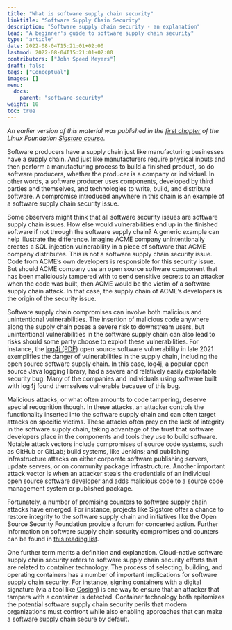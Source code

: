 ```yaml
---
title: "What is software supply chain security"
linktitle: "Software Supply Chain Security"
description: "Software supply chain security - an explanation"
lead: "A beginner's guide to software supply chain security"
type: "article"
date: 2022-08-04T15:21:01+02:00
lastmod: 2022-08-04T15:21:01+02:00
contributors: ["John Speed Meyers"]
draft: false
tags: ["Conceptual"]
images: []
menu:
  docs:
    parent: "software-security"
weight: 10
toc: true
---
```


_An earlier version of this material was published in the [first chapter](https://learning.edx.org/course/course-v1:LinuxFoundationX+LFS182x+2T2022/block-v1:LinuxFoundationX+LFS182x+2T2022+type@sequential+block@1623557b9fc849d5a1e38177502b1499/block-v1:LinuxFoundationX+LFS182x+2T2022+type@vertical+block@825d4b442d1346ba8e9d7c3b4f765e76) of the Linux Foundation [Sigstore course](https://learning.edx.org/course/course-v1:LinuxFoundationX+LFS182x+2T2022/home)._

Software producers have a supply chain just like manufacturing businesses have a supply chain. And just like manufacturers require physical inputs and then perform a manufacturing process to build a finished product, so do software producers, whether the producer is a company or individual. In other words, a software producer uses components, developed by third parties and themselves, and technologies to write, build, and distribute software. A compromise introduced anywhere in this chain is an example of a software supply chain security issue.

Some observers might think that all software security issues are software supply chain issues. How else would vulnerabilities end up in the finished software if not through the software supply chain?  A generic example can help illustrate the difference. Imagine ACME company unintentionally creates a SQL injection vulnerability in a piece of software that ACME company distributes. This is not a software supply chain security issue. Code from ACME’s own developers is responsible for this security issue. But should ACME company use an open source software component that has been maliciously tampered with to send sensitive secrets to an attacker when the code was built, then ACME would be the victim of a software supply chain attack. In that case, the supply chain of ACME’s developers is the origin of the security issue.

Software supply chain compromises can involve both malicious and unintentional vulnerabilities. The insertion of malicious code anywhere along the supply chain poses a severe risk to downstream users, but unintentional vulnerabilities in the software supply chain can also lead to risks should some party choose to exploit these vulnerabilities. For instance, the [log4j (PDF)](https://www.cisa.gov/sites/default/files/publications/CSRB-Report-on-Log4-July-11-2022_508.pdf) open source software vulnerability in late 2021 exemplifies the danger of vulnerabilities in the supply chain, including the open source software supply chain. In this case, log4j, a popular open source Java logging library, had a severe and relatively easily exploitable security bug. Many of the companies and individuals using software built with log4j found themselves vulnerable because of this bug.

Malicious attacks, or what often amounts to code tampering, deserve special recognition though. In these attacks, an attacker controls the functionality inserted into the software supply chain and can often target attacks on specific victims. These attacks often prey on the lack of integrity in the software supply chain, taking advantage of the trust that software developers place in the components and tools they use to build software. Notable attack vectors include compromises of source code systems, such as GitHub or GitLab; build systems, like Jenkins; and publishing infrastructure attacks on either corporate software publishing servers, update servers, or on community package infrastructure. Another important attack vector is when an attacker steals the credentials of an individual open source software developer and adds malicious code to a source code management system or published package.

Fortunately, a number of promising counters to software supply chain attacks have emerged. For instance, projects like Sigstore offer a chance to restore integrity to the software supply chain and initiatives like the Open Source Security Foundation provide a forum for concerted action. Further information on software supply chain security compromises and counters can be found in [this reading list](https://github.com/chainguard-dev/ssc-reading-list).

One further term merits a definition and explanation. Cloud-native software supply chain security refers to software supply chain security efforts that are related to container technology. The process of selecting, building, and operating containers has a number of important implications for software supply chain security. For instance, signing containers with a digital signature (via a tool like [Cosign](https://github.com/sigstore/cosign)) is one way to ensure that an attacker that tampers with a container is detected. Container technology both epitomizes the potential software supply chain security perils that modern organizations must confront while also enabling approaches that can make a software supply chain secure by default.
